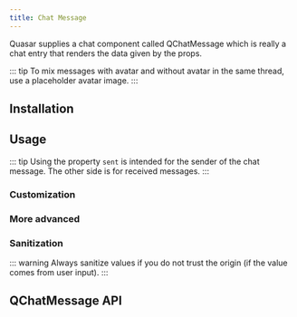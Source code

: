 ```yaml
---
title: Chat Message
---
```


Quasar supplies a chat component called QChatMessage which is really a chat entry that renders the data given by the props.

::: tip
To mix messages with avatar and without avatar in the same thread, use a placeholder avatar image.
:::

## Installation
<doc-installation components="QChatMessage" />

## Usage
::: tip
Using the property `sent` is intended for the sender of the chat message. The other side is for received messages.
:::

<doc-example title="Basic" file="QChatMessage/Basic" />

<doc-example title="Name" file="QChatMessage/Name" />

<doc-example title="Avatar" file="QChatMessage/Avatar" />

<doc-example title="Stamp" file="QChatMessage/Stamp" />

<doc-example title="Label" file="QChatMessage/Label" />

### Customization

<doc-example title="Text and background color" file="QChatMessage/Color" />

<doc-example title="Size" file="QChatMessage/Size" />

### More advanced

<doc-example title="Slot" file="QChatMessage/Slot" />

### Sanitization

::: warning
Always sanitize values if you do not trust the origin (if the value comes from user input).
:::

<doc-example title="Sanitize" file="QChatMessage/Sanitize" />


## QChatMessage API
<doc-api file="QChatMessage" />
